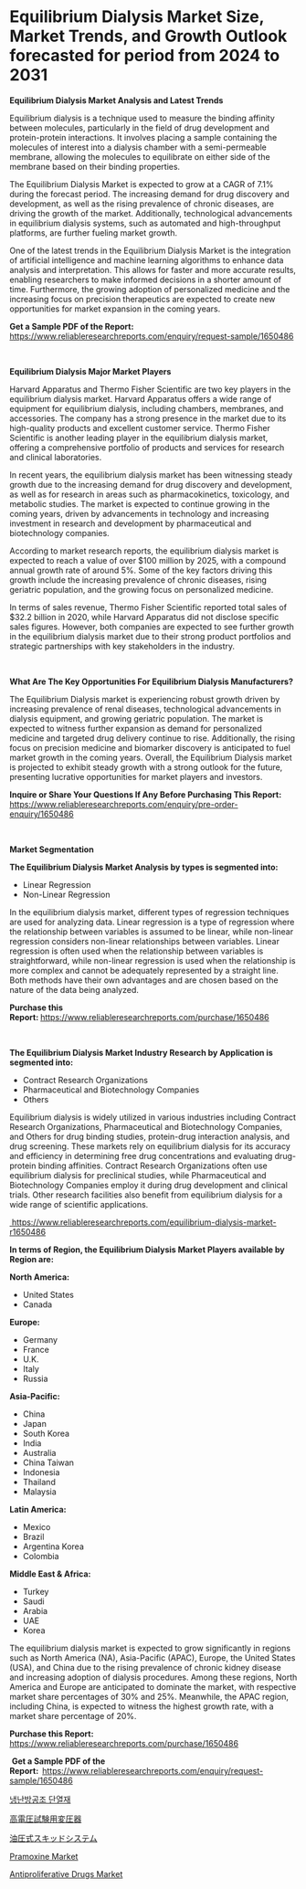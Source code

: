 <p><h1>Equilibrium Dialysis Market Size, Market Trends, and Growth Outlook forecasted for period from 2024 to 2031</h1></p><p><strong>Equilibrium Dialysis Market Analysis and Latest Trends</strong></p>
<p><p>Equilibrium dialysis is a technique used to measure the binding affinity between molecules, particularly in the field of drug development and protein-protein interactions. It involves placing a sample containing the molecules of interest into a dialysis chamber with a semi-permeable membrane, allowing the molecules to equilibrate on either side of the membrane based on their binding properties.</p><p>The Equilibrium Dialysis Market is expected to grow at a CAGR of 7.1% during the forecast period. The increasing demand for drug discovery and development, as well as the rising prevalence of chronic diseases, are driving the growth of the market. Additionally, technological advancements in equilibrium dialysis systems, such as automated and high-throughput platforms, are further fueling market growth.</p><p>One of the latest trends in the Equilibrium Dialysis Market is the integration of artificial intelligence and machine learning algorithms to enhance data analysis and interpretation. This allows for faster and more accurate results, enabling researchers to make informed decisions in a shorter amount of time. Furthermore, the growing adoption of personalized medicine and the increasing focus on precision therapeutics are expected to create new opportunities for market expansion in the coming years.</p></p>
<p><strong>Get a Sample PDF of the Report:&nbsp;</strong> <a href="https://www.reliableresearchreports.com/enquiry/request-sample/1650486">https://www.reliableresearchreports.com/enquiry/request-sample/1650486</a></p>
<p>&nbsp;</p>
<p><strong>Equilibrium Dialysis Major Market Players</strong></p>
<p><p>Harvard Apparatus and Thermo Fisher Scientific are two key players in the equilibrium dialysis market. Harvard Apparatus offers a wide range of equipment for equilibrium dialysis, including chambers, membranes, and accessories. The company has a strong presence in the market due to its high-quality products and excellent customer service. Thermo Fisher Scientific is another leading player in the equilibrium dialysis market, offering a comprehensive portfolio of products and services for research and clinical laboratories.</p><p>In recent years, the equilibrium dialysis market has been witnessing steady growth due to the increasing demand for drug discovery and development, as well as for research in areas such as pharmacokinetics, toxicology, and metabolic studies. The market is expected to continue growing in the coming years, driven by advancements in technology and increasing investment in research and development by pharmaceutical and biotechnology companies.</p><p>According to market research reports, the equilibrium dialysis market is expected to reach a value of over $100 million by 2025, with a compound annual growth rate of around 5%. Some of the key factors driving this growth include the increasing prevalence of chronic diseases, rising geriatric population, and the growing focus on personalized medicine.</p><p>In terms of sales revenue, Thermo Fisher Scientific reported total sales of $32.2 billion in 2020, while Harvard Apparatus did not disclose specific sales figures. However, both companies are expected to see further growth in the equilibrium dialysis market due to their strong product portfolios and strategic partnerships with key stakeholders in the industry.</p></p>
<p>&nbsp;</p>
<p><strong>What Are The Key Opportunities For Equilibrium Dialysis Manufacturers?</strong></p>
<p><p>The Equilibrium Dialysis market is experiencing robust growth driven by increasing prevalence of renal diseases, technological advancements in dialysis equipment, and growing geriatric population. The market is expected to witness further expansion as demand for personalized medicine and targeted drug delivery continue to rise. Additionally, the rising focus on precision medicine and biomarker discovery is anticipated to fuel market growth in the coming years. Overall, the Equilibrium Dialysis market is projected to exhibit steady growth with a strong outlook for the future, presenting lucrative opportunities for market players and investors.</p></p>
<p><strong>Inquire or Share Your Questions If Any Before Purchasing This Report:</strong> <a href="https://www.reliableresearchreports.com/enquiry/pre-order-enquiry/1650486">https://www.reliableresearchreports.com/enquiry/pre-order-enquiry/1650486</a></p>
<p>&nbsp;</p>
<p><strong>Market Segmentation</strong></p>
<p><strong>The Equilibrium Dialysis Market Analysis by types is segmented into:</strong></p>
<p><ul><li>Linear Regression</li><li>Non-Linear Regression</li></ul></p>
<p><p>In the equilibrium dialysis market, different types of regression techniques are used for analyzing data. Linear regression is a type of regression where the relationship between variables is assumed to be linear, while non-linear regression considers non-linear relationships between variables. Linear regression is often used when the relationship between variables is straightforward, while non-linear regression is used when the relationship is more complex and cannot be adequately represented by a straight line. Both methods have their own advantages and are chosen based on the nature of the data being analyzed.</p></p>
<p><strong>Purchase this Report:&nbsp;</strong><a href="https://www.reliableresearchreports.com/purchase/1650486">https://www.reliableresearchreports.com/purchase/1650486</a></p>
<p>&nbsp;</p>
<p><strong>The Equilibrium Dialysis Market Industry Research by Application is segmented into:</strong></p>
<p><ul><li>Contract Research Organizations</li><li>Pharmaceutical and Biotechnology Companies</li><li>Others</li></ul></p>
<p><p>Equilibrium dialysis is widely utilized in various industries including Contract Research Organizations, Pharmaceutical and Biotechnology Companies, and Others for drug binding studies, protein-drug interaction analysis, and drug screening. These markets rely on equilibrium dialysis for its accuracy and efficiency in determining free drug concentrations and evaluating drug-protein binding affinities. Contract Research Organizations often use equilibrium dialysis for preclinical studies, while Pharmaceutical and Biotechnology Companies employ it during drug development and clinical trials. Other research facilities also benefit from equilibrium dialysis for a wide range of scientific applications.</p></p>
<p><a href="https://www.reliableresearchreports.com/equilibrium-dialysis-market-r1650486">&nbsp;https://www.reliableresearchreports.com/equilibrium-dialysis-market-r1650486</a></p>
<p><strong>In terms of Region, the Equilibrium Dialysis Market Players available by Region are:</strong></p>
<p>
    <p> <strong> North America: </strong>
        <ul>
            <li>United States</li>
            <li>Canada</li>
        </ul>
        </p> 
    <p> <strong> Europe: </strong>
        <ul>
            <li>Germany</li>
            <li>France</li>
            <li>U.K.</li>
            <li>Italy</li>
            <li>Russia</li>
        </ul>
        </p> 
    <p> <strong> Asia-Pacific: </strong>
        <ul>
            <li>China</li>
            <li>Japan</li>
            <li>South Korea</li>
            <li>India</li>
            <li>Australia</li>
            <li>China Taiwan</li>
            <li>Indonesia</li>
            <li>Thailand</li>
            <li>Malaysia</li>
        </ul>
        </p> 
    <p> <strong> Latin America: </strong>
        <ul>
            <li>Mexico</li>
            <li>Brazil</li>
            <li>Argentina Korea</li>
            <li>Colombia</li>
        </ul>
        </p> 
    <p> <strong> Middle East & Africa: </strong>
        <ul>
            <li>Turkey</li>
            <li>Saudi</li>
            <li>Arabia</li>
            <li>UAE</li>
            <li>Korea</li>
        </ul>
    </p>
    </p>
<p><p>The equilibrium dialysis market is expected to grow significantly in regions such as North America (NA), Asia-Pacific (APAC), Europe, the United States (USA), and China due to the rising prevalence of chronic kidney disease and increasing adoption of dialysis procedures. Among these regions, North America and Europe are anticipated to dominate the market, with respective market share percentages of 30% and 25%. Meanwhile, the APAC region, including China, is expected to witness the highest growth rate, with a market share percentage of 20%.</p></p>
<p><strong>Purchase this Report: </strong><a href="https://www.reliableresearchreports.com/purchase/1650486">https://www.reliableresearchreports.com/purchase/1650486</a></p>
<p>&nbsp;<strong>Get a Sample PDF of the Report:&nbsp;&nbsp;</strong><a href="https://www.reliableresearchreports.com/enquiry/request-sample/1650486">https://www.reliableresearchreports.com/enquiry/request-sample/1650486</a></p>
<p><strong></strong></p>
<p><p><a href="https://github.com/wallacBahrtyinger567686/Market-Research-Report-List-1/blob/main/371425242478.md">냉난방공조 단열재</a></p><p><a href="https://github.com/FrancoWeber2023/Market-Research-Report-List-1/blob/main/328234746589.md">高電圧試験用変圧器</a></p><p><a href="https://github.com/kegley4963/Market-Research-Report-List-1/blob/main/490355746588.md">油圧式スキッドシステム</a></p><p><a href="https://github.com/Sarissaschmalingtr6fz2739/Market-Research-Report-List-2/blob/main/pramoxine-market.md">Pramoxine Market</a></p><p><a href="https://github.com/RyleeBauch2023/Market-Research-Report-List-1/blob/main/antiproliferative-drugs-market.md">Antiproliferative Drugs Market</a></p></p>